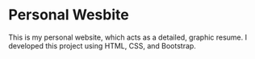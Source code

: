 # Personal Wesbite

This is my personal website, which acts as a detailed, graphic resume. I developed this project using HTML, CSS, and Bootstrap. 

